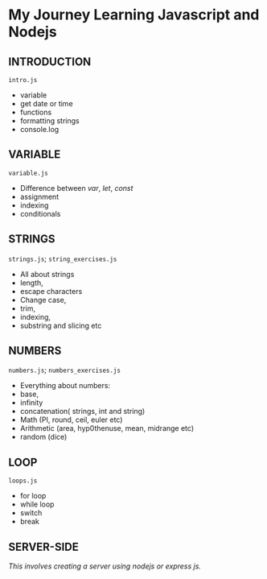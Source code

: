 # My Journey Learning Javascript and Nodejs
## INTRODUCTION 
`intro.js`
- variable
- get date or time
- functions
- formatting strings
- console.log

## VARIABLE 
`variable.js`
- Difference between _var_, _let_, _const_
- assignment
- indexing
- conditionals 

## STRINGS
`strings.js`; 
`string_exercises.js`
- All about strings
- length,
- escape characters
- Change case,
- trim,
- indexing,
- substring and slicing etc

## NUMBERS
`numbers.js`; 
`numbers_exercises.js`
- Everything about numbers:
- base,
- infinity
- concatenation( strings, int and string)
- Math (PI, round, ceil, euler etc)
- Arithmetic (area, hyp0thenuse, mean, midrange etc)
- random (dice)

## LOOP
`loops.js`
- for loop
- while loop
- switch
- break

## SERVER-SIDE
_This involves creating a server using nodejs or express js._
